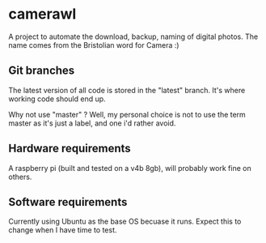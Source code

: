# camerawl
A project to automate the download, backup, naming of digital photos. The name comes from the Bristolian word for Camera :)

## Git branches
The latest version of all code is stored in the "latest" branch. It's where working code should end up.

Why not use "master" ? Well, my personal choice is not to use the term master as it's just a label, and one i'd rather avoid.

## Hardware requirements
A raspberry pi (built and tested on a v4b 8gb), will probably work fine on others.

## Software requirements
Currently using Ubuntu as the base OS becuase it runs. Expect this to change when I have time to test.

